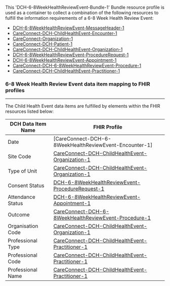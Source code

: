 This 'DCH-6-8WeekHealthReviewEvent-Bundle-1' Bundle resource profile is used as a container to collect a combination of the following resources to fulfill the information requirements of a 6-8 Week Health Review Event:

- [DCH-6-8WeekHealthReviewEvent-MessageHeader-1]
- [CareConnect-DCH-ChildHealthEvent-Encounter-1]
- [CareConnect-Organization-1]
- [CareConnect-DCH-Patient-1]
- [CareConnect-DCH-ChildHealthEvent-Organization-1]
- [DCH-6-8WeekHealthReviewEvent-ProcedureRequest-1] 
- [DCH-6-8WeekHealthReviewEvent-Appointment-1] 
- [CareConnect-DCH-6-8WeekHealthReviewEvent-Procedure-1]
- [CareConnect-DCH-ChildHealthEvent-Practitioner-1]



### 6-8 Week Health Review Event data item mapping to FHIR profiles ###
----------
The Child Health Event data items are fulfilled by elements within the FHIR resources listed below:


| DCH Data Item Name | FHIR Profile                           |
|--------------------|----------------------------------------|
| Date               | [CareConnect-DCH-6-8WeekHealthReviewEvent-Encounter-1]    |
| Site Code          | [CareConnect-DCH-ChildHealthEvent-Organization-1] |
| Type of Unit       | [CareConnect-DCH-ChildHealthEvent-Organization-1] |
| Consent Status     | [DCH-6-8WeekHealthReviewEvent-ProcedureRequest-1]         |
| Attendance Status  | [DCH-6-8WeekHealthReviewEvent-Appointment-1]              |
| Outcome            | [CareConnect-DCH-6-8WeekHealthReviewEvent-Procedure-1]          |
| Organisation Code  | [CareConnect-DCH-ChildHealthEvent-Organization-1] |
| Professional Type  | [CareConnect-DCH-ChildHealthEvent-Practitioner-1] |
| Professional Code  | [CareConnect-DCH-ChildHealthEvent-Practitioner-1] |
| Professional Name  | [CareConnect-DCH-ChildHealthEvent-Practitioner-1] |
                                                                                                   

[DCH-6-8WeekHealthReviewEvent-MessageHeader-1]:dch-6-8weekhealthreviewevent-messageheader-1.html
[CareConnect-DCH-ChildHealthEvent-Encounter-1]:careconnect-dch-childhealthevent-encounter-1.html
[CareConnect-Organization-1]:careconnect-organization-1.html
[CareConnect-DCH-Patient-1]:careconnect-dch-patient-1.html
[CareConnect-DCH-ChildHealthEvent-Organization-1]:careconnect-dch-childhealthevent-organization-1.html
[DCH-6-8WeekHealthReviewEvent-ProcedureRequest-1]:dch-6-8weekhealthreviewevent-procedurerequest-1.html 
[DCH-6-8WeekHealthReviewEvent-Appointment-1]:dch-6-8weekhealthreviewevent-appointment-1.html 
[CareConnect-DCH-6-8WeekHealthReviewEvent-Procedure-1]:careconnect-dch-6-8weekhealthreviewevent-procedure-1.html
[CareConnect-DCH-ChildHealthEvent-Practitioner-1]:careconnect-dch-childhealthevent-practitioner-1.html

